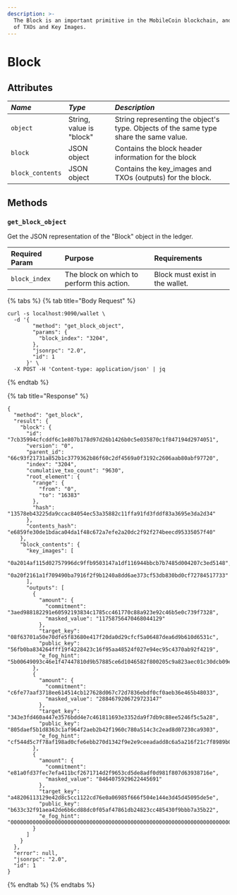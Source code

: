 ```yaml
---
description: >-
  The Block is an important primitive in the MobileCoin blockchain, and consists
  of TXOs and Key Images.
---
```


# Block

## Attributes

| _Name_ | _Type_ | _Description_ |
| :--- | :--- | :--- |
| `object` | String, value is "block" | String representing the object's type. Objects of the same type share the same value. |
| `block` | JSON object | Contains the block header information for the block |
| `block_contents` | JSON object | Contains the key\_images and TXOs \(outputs\) for the block. |

## Methods

### `get_block_object`

Get the JSON representation of the "Block" object in the ledger.

| Required Param | Purpose | Requirements |
| :--- | :--- | :--- |
| `block_index` | The block on which to perform this action. | Block must exist in the wallet. |

{% tabs %}
{% tab title="Body Request" %}
```text
curl -s localhost:9090/wallet \
  -d '{
        "method": "get_block_object",
        "params": {
          "block_index": "3204",
        },
        "jsonrpc": "2.0",
        "id": 1
      }' \
  -X POST -H 'Content-type: application/json' | jq
```
{% endtab %}

{% tab title="Response" %}
```text
{
  "method": "get_block",
  "result": {
    "block": {
      "id": "7cb35994cfcddf6c1e807b178d97d26b1426b0c5e035870c1f847194d2974051",
      "version": "0",
      "parent_id": "66c93f21731a852b1c3779362b86f60c2df4569a0f3192c2606aab80abf97720",
      "index": "3204",
      "cumulative_txo_count": "9630",
      "root_element": {
        "range": {
          "from": "0",
          "to": "16383"
        },
        "hash": "13578eb43225da9ccac84054ec53a35882c11ffa91fd3fddf83a3695e3da2d34"
      },
      "contents_hash": "e6859fe30de1bdaca04da1f48c672a7efe2a20dc2f92f274beecd95335057f40"
    },
    "block_contents": {
      "key_images": [
        "0a2014af115d02757996dc9ffb9503147a1df116944bbcb7b7485d004207c3ed5148",
        "0a20f2161a1f709490ba7916f2f9b1240a8dd6ae373cf53db830bd0cf72784517733"
      ],
      "outputs": [
        {
          "amount": {
            "commitment": "3aed988182291e60592193834c1785cc461770c88a923e92c46b5e0c739f7328",
            "masked_value": "11758756470468044129"
          },
          "target_key": "08f63701a50e70dfe5f83680e417f20da0d29cfcf5a06487dea6d9b610d6531c",
          "public_key": "56fb0ba834264fff19f4228423c16f95aa48524f027e94ec95c4370ab92f4219",
          "e_fog_hint": "5b00649093c46e1f47447810d9b57885ce6d1046582f800205c9a823aec01c30dcb09e3f808ece5701b05976209d2290ba10b049e14955ab9904e9aedd5ad6957234ebc0e56a7e23eb5f1c80699a2764334c0100"
        },
        {
          "amount": {
            "commitment": "c6fe77aaf3718ee614514cb127628d067c72d7836ebdf0cf0aeb36e465b48033",
            "masked_value": "2884679206729723147"
          },
          "target_key": "343e3fd460a447e3576bdd4e7c461811693e3352da9f7db9c88ee5246f5c5a28",
          "public_key": "805daef5b1d8363c1af964f2aeb2b42f1960c780a514c3c2ead8d07230ca9303",
          "e_fog_hint": "cf544d5c7f78af198ad0cfe6ebb270d1342f9e2e9ceeadadd8c6a5a216f21c7f8989b0580d7cd73a7e32a7a4f48ad192cf9987fe4ffe734bbcf64e18fbb4f787fd62030c29274b576c68e85441b23374edb00100"
        },
        {
          "amount": {
            "commitment": "e81a0fd37fec7efa411bcf2671714d2f9653cd5de8adf0d981f807d63938716e",
            "masked_value": "8464075929622445691"
          },
          "target_key": "a48206113129e42d8c5cc1122cd76e0a06985f666f504e144e3d45d45095de5e",
          "public_key": "b633c32f91aea42de6b6cd88dc0f05af47861db24823cc485430f9bbb7a35b22",
          "e_fog_hint": "000000000000000000000000000000000000000000000000000000000000000000000000000000000000000000000000000000000000000000000000000000000000000000000000000000000000000000000000"
        }
      ]
    }
  },
  "error": null,
  "jsonrpc": "2.0",
  "id": 1
}
```
{% endtab %}
{% endtabs %}

